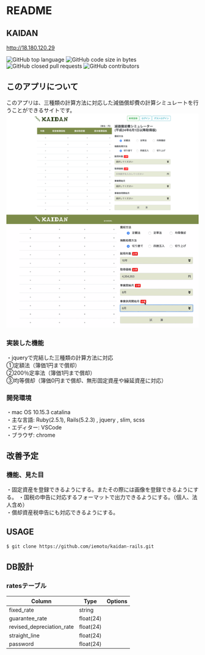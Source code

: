 # README

## KAIDAN
<http://18.180.120.29>

![GitHub top language](https://img.shields.io/github/languages/top/iemoto/kaidan-rails)
![GitHub code size in bytes](https://img.shields.io/github/languages/code-size/iemoto/kaidan-rails)
![GitHub closed pull requests](https://img.shields.io/github/issues-pr-closed-raw/iemoto/kaidan-rails)
![GitHub contributors](https://img.shields.io/github/contributors/iemoto/kaidan-rails)

## このアプリについて
このアプリは、三種類の計算方法に対応した減価償却費の計算シミュレートを行うことができるサイトです。  
![KAIDAN](/materials/toppage.png)
![KAIDAN](/materials/toppage.gif)

### 実装した機能
・jqueryで完結した三種類の計算方法に対応  
  ①定額法（簿価1円まで償却）  
  ②200％定率法（簿価1円まで償却）  
  ③均等償却（簿価0円まで償却、無形固定資産や繰延資産に対応）  

### 開発環境
・mac OS 10.15.3 catalina  
・主な言語: Ruby(2.5.1), Rails(5.2.3) , jquery , slim, scss  
・エディター: VSCode  
・ブラウザ: chrome  

## 改善予定
### 機能、見た目
・固定資産を登録できるようにする。またその際には画像を登録できるようにする。
・国税の申告に対応するフォーマットで出力できるようにする。（個人、法人含め）  
・償却資産税申告にも対応できるようにする。

## USAGE

```
$ git clone https://github.com/iemoto/kaidan-rails.git
```

## DB設計
### ratesテーブル

|Column|Type|Options|
|------|----|-------|
|fixed_rate|string||
|guarantee_rate|float(24)||
|revised_depreciation_rate|float(24)||
|straight_line|float(24)||
|password|float(24)||
